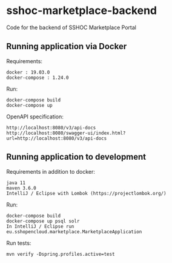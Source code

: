 # sshoc-marketplace-backend

Code for the backend of SSHOC Marketplace Portal

## Running application via Docker
Requirements:

```
docker : 19.03.0
docker-compose : 1.24.0
```

Run:

```
docker-compose build
docker-compose up
```

OpenAPI specification:

```
http://localhost:8080/v3/api-docs
http://localhost:8080/swagger-ui/index.html?url=http://localhost:8080/v3/api-docs
```


## Running application to development
Requirements in addition to docker:

```
java 11
maven 3.6.0
IntelliJ / Eclipse with Lombok (https://projectlombok.org/)
```

Run:

```
docker-compose build
docker-compose up psql solr
In IntelliJ / Eclipse run eu.sshopencloud.marketplace.MarketplaceApplication
```

Run tests:

```
mvn verify -Dspring.profiles.active=test
```
